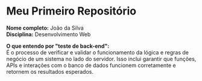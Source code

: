 # Meu Primeiro Repositório

**Nome completo:** João da Silva  
**Disciplina:** Desenvolvimento Web  

**O que entendo por "teste de back-end":**  
É o processo de verificar e validar o funcionamento da lógica e regras de negócio de um sistema no lado do servidor. Isso inclui garantir que funções, APIs e interações com o banco de dados funcionem corretamente e retornem os resultados esperados.
